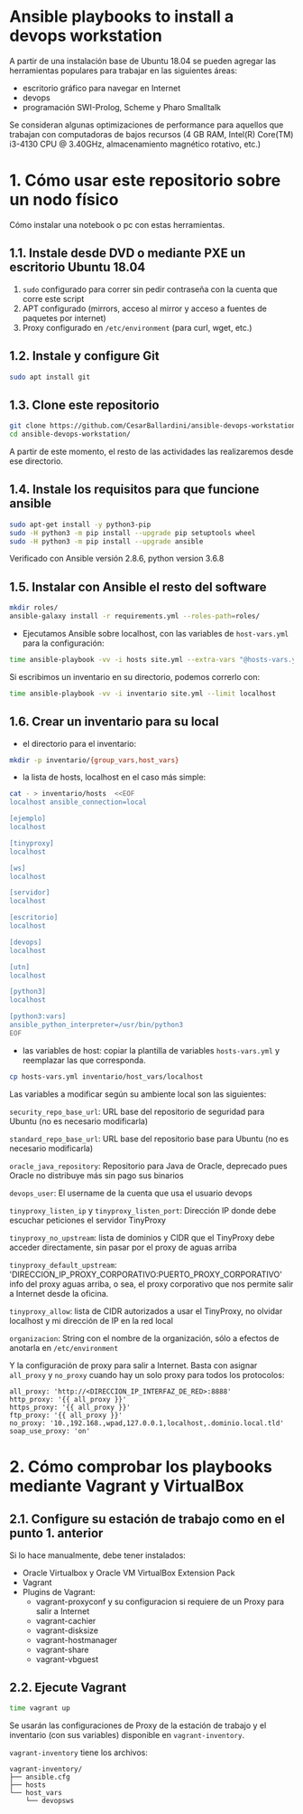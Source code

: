 # Ansible playbooks to install a devops workstation

A partir de una instalación base de Ubuntu 18.04 se pueden agregar las herramientas
populares para trabajar en las siguientes áreas:

* escritorio gráfico para navegar en Internet
* devops
* programación SWI-Prolog, Scheme y Pharo Smalltalk

Se consideran algunas optimizaciones de performance para aquellos que trabajan con
computadoras de bajos recursos (4 GB RAM, Intel(R) Core(TM) i3-4130 CPU @ 3.40GHz, 
almacenamiento magnético rotativo, etc.)

# 1. Cómo usar este repositorio sobre un nodo físico

Cómo instalar una notebook o pc con estas herramientas.

## 1.1. Instale desde DVD o mediante PXE un escritorio Ubuntu 18.04

1. `sudo` configurado para correr sin pedir contraseña con la cuenta que corre este script
2. APT configurado (mirrors, acceso al mirror y acceso a fuentes de paquetes por internet)
3. Proxy configurado en `/etc/environment` (para curl, wget, etc.)


## 1.2. Instale y configure Git

```bash
sudo apt install git
```

## 1.3. Clone este repositorio

```bash
git clone https://github.com/CesarBallardini/ansible-devops-workstation.git
cd ansible-devops-workstation/
```
A partir de este momento, el resto de las actividades las realizaremos desde
ese directorio.


## 1.4. Instale los requisitos para que funcione ansible

```bash
sudo apt-get install -y python3-pip
sudo -H python3 -m pip install --upgrade pip setuptools wheel
sudo -H python3 -m pip install --upgrade ansible
```

Verificado con Ansible versión 2.8.6, python version 3.6.8

## 1.5. Instalar con Ansible el resto del software

```bash
mkdir roles/
ansible-galaxy install -r requirements.yml --roles-path=roles/
```


* Ejecutamos Ansible sobre localhost, con las variables de `host-vars.yml` para la configuración:

```bash
time ansible-playbook -vv -i hosts site.yml --extra-vars "@hosts-vars.yml"
```

Si escribimos un inventario en su directorio, podemos correrlo con:

```bash
time ansible-playbook -vv -i inventario site.yml --limit localhost

```

## 1.6. Crear un inventario para su local

* el directorio para el inventario:

```bash
mkdir -p inventario/{group_vars,host_vars}
```


* la lista de hosts, localhost en el caso más simple:

```bash
cat - > inventario/hosts  <<EOF
localhost ansible_connection=local

[ejemplo]
localhost

[tinyproxy]
localhost

[ws]
localhost

[servidor]
localhost

[escritorio]
localhost

[devops]
localhost

[utn]
localhost

[python3]
localhost

[python3:vars]
ansible_python_interpreter=/usr/bin/python3
EOF
```

* las variables de host: copiar la plantilla de variables `hosts-vars.yml` y reemplazar las que corresponda.

```bash
cp hosts-vars.yml inventario/host_vars/localhost
```

Las variables a modificar según su ambiente local son las siguientes:


`security_repo_base_url`:
URL base del repositorio de seguridad para Ubuntu (no es necesario modificarla)

`standard_repo_base_url`:
URL base del repositorio base para Ubuntu (no es necesario modificarla)

`oracle_java_repository`:
Repositorio para Java de Oracle, deprecado pues Oracle no distribuye más sin pago sus binarios

`devops_user`:
El username de la cuenta que usa el usuario devops

`tinyproxy_listen_ip` y `tinyproxy_listen_port`:
Dirección IP donde debe escuchar peticiones el servidor TinyProxy

`tinyproxy_no_upstream`:
lista de dominios y CIDR que el TinyProxy debe acceder directamente, sin pasar por el proxy de aguas arriba

`tinyproxy_default_upstream`:
'DIRECCION_IP_PROXY_CORPORATIVO:PUERTO_PROXY_CORPORATIVO' info del proxy aguas arriba, o sea, el proxy 
corporativo que nos permite salir a Internet desde la oficina.

`tinyproxy_allow`: lista de CIDR autorizados a usar el TinyProxy, no olvidar localhost y mi dirección de IP en la red local

`organizacion`: String con el nombre de la organización, sólo a efectos de anotarla en `/etc/environment`

Y la configuración de proxy para salir a Internet.  Basta con asignar `all_proxy` y `no_proxy` cuando hay un solo proxy para todos los protocolos:

```text
all_proxy: 'http://<DIRECCION_IP_INTERFAZ_DE_RED>:8888'
http_proxy: '{{ all_proxy }}'
https_proxy: '{{ all_proxy }}'
ftp_proxy: '{{ all_proxy }}'
no_proxy: '10.,192.168.,wpad,127.0.0.1,localhost,.dominio.local.tld'
soap_use_proxy: 'on'
```

# 2. Cómo comprobar los playbooks mediante Vagrant y VirtualBox

## 2.1. Configure su estación de trabajo como en el punto 1. anterior

Si lo hace manualmente, debe tener instalados:

* Oracle Virtualbox y Oracle VM VirtualBox Extension Pack
* Vagrant
* Plugins de Vagrant:
  * vagrant-proxyconf y su configuracion si requiere de un Proxy para salir a Internet
  * vagrant-cachier
  * vagrant-disksize
  * vagrant-hostmanager
  * vagrant-share
  * vagrant-vbguest


## 2.2. Ejecute Vagrant

```bash
time vagrant up
```


Se usarán las configuraciones de Proxy de la estación de trabajo y el inventario (con sus variables) disponible
en `vagrant-inventory`.

`vagrant-inventory` tiene los archivos:

```text
vagrant-inventory/
├── ansible.cfg
├── hosts
└── host_vars
    └── devopsws
```
